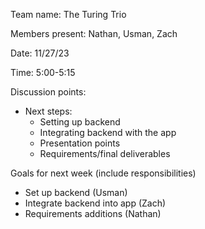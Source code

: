 Team name: The Turing Trio

Members present: Nathan, Usman, Zach

Date: 11/27/23

Time: 5:00-5:15

Discussion points: 

* Next steps:
    * Setting up backend
    * Integrating backend with the app
    * Presentation points
    * Requirements/final deliverables

Goals for next week (include responsibilities)
* Set up backend (Usman)
* Integrate backend into app (Zach)
* Requirements additions (Nathan)
